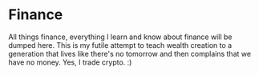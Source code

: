 # Finance

All things finance, everything I learn and know about finance will be dumped here.
This is my futile attempt to teach wealth creation to a generation that lives like there's no tomorrow and then complains that we have no money. 
Yes, I trade crypto. :)
